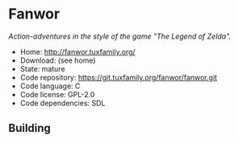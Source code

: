 # Fanwor

_Action-adventures in the style of the game "The Legend of Zelda"._

- Home: http://fanwor.tuxfamily.org/
- Download: (see home)
- State: mature
- Code repository: https://git.tuxfamily.org/fanwor/fanwor.git
- Code language: C
- Code license: GPL-2.0
- Code dependencies: SDL

## Building


